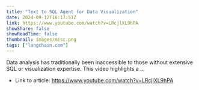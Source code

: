 ```yaml
---
title: "Text to SQL Agent for Data Visualization"
date: 2024-09-12T16:17:51Z
link: https://www.youtube.com/watch?v=LRcjlXL9hPA
showShare: false
showReadTime: false
thumbnail: images/misc.png
tags: ["langchain.com"]
---
```

Data analysis has traditionally been inaccessible to those without extensive SQL or visualization expertise. This video highlights a ...

- Link to article: https://www.youtube.com/watch?v=LRcjlXL9hPA